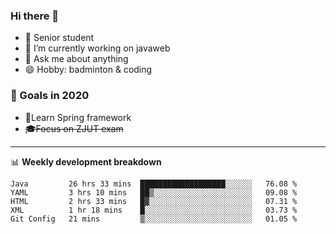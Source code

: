

### Hi there 🐏

- 🌱 Senior student
- 🔭 I’m currently working on javaweb
- 💬 Ask me about anything
- 😄 Hobby: badminton & coding

### 🚀 Goals in 2020
+ 🍃Learn Spring framework
+ ~~🎓Focus on ZJUT exam~~
-------

📊 **Weekly development breakdown**
<!--START_SECTION:waka-->
```text
Java         26 hrs 33 mins  ███████████████████░░░░░░   76.08 % 
YAML         3 hrs 10 mins   ██▒░░░░░░░░░░░░░░░░░░░░░░   09.08 % 
HTML         2 hrs 33 mins   █▓░░░░░░░░░░░░░░░░░░░░░░░   07.31 % 
XML          1 hr 18 mins    █░░░░░░░░░░░░░░░░░░░░░░░░   03.73 % 
Git Config   21 mins         ▒░░░░░░░░░░░░░░░░░░░░░░░░   01.05 % 
```
<!--END_SECTION:waka-->
